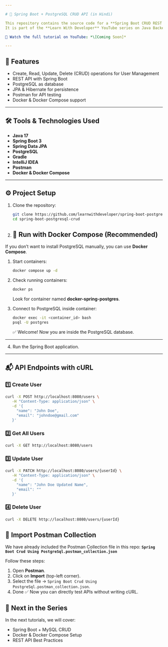```yaml
---

# 🚀 Spring Boot + PostgreSQL CRUD API (in Hindi)

This repository contains the source code for a **Spring Boot CRUD REST API** with **PostgreSQL Database**.
It is part of the **Learn With Developer** YouTube series on Java Backend Development in Hindi.

🎥 Watch the full tutorial on YouTube: *\[Coming Soon]*

---
```


## 📌 Features

* Create, Read, Update, Delete (CRUD) operations for User Management
* REST API with Spring Boot
* PostgreSQL as database
* JPA & Hibernate for persistence
* Postman for API testing
* Docker & Docker Compose support

---

## 🛠 Tools & Technologies Used

* **Java 17**
* **Spring Boot 3**
* **Spring Data JPA**
* **PostgreSQL**
* **Gradle**
* **IntelliJ IDEA**
* **Postman**
* **Docker & Docker Compose**

---

## ⚙️ Project Setup

1. Clone the repository:

   ```bash
   git clone https://github.com/learnwithdeveloper/spring-boot-postgresql-crud
   cd spring-boot-postgresql-crud
   ```

2. ## 🐳 Run with Docker Compose (Recommended)

If you don’t want to install PostgreSQL manually, you can use **Docker Compose**.

1. Start containers:

   ```bash
   docker compose up -d
   ```

2. Check running containers:

   ```bash
   docker ps
   ```

   Look for container named **docker-spring-postgres**.

3. Connect to PostgreSQL inside container:

   ```bash
   docker exec -it <container_id> bash
   psql -U postgres
   ```

   ✅ Welcome! Now you are inside the PostgreSQL database.

---

4. Run the Spring Boot application.

---

## 📬 API Endpoints with cURL

### 1️⃣ Create User

```bash
curl -X POST http://localhost:8080/users \
   -H "Content-Type: application/json" \
   -d '{
     "name": "John Doe",
     "email": "johndoe@gmail.com"
   }'
```

### 2️⃣ Get All Users

```bash
curl -X GET http://localhost:8080/users
```

### 3️⃣ Update User

```bash
curl -X PATCH http://localhost:8080/users/{userId} \
   -H "Content-Type: application/json" \
   -d '{
     "name": "John Doe Updated Name",
     "email": ""
   }'
```

### 4️⃣ Delete User

```bash
curl -X DELETE http://localhost:8080/users/{userId}
```

## 🧪 Import Postman Collection

We have already included the Postman Collection file in this repo:
**`Spring Boot Crud Using PostgreSql.postman_collection.json`**

Follow these steps:

1. Open **Postman**.
2. Click on **Import** (top-left corner).
3. Select the file → `Spring Boot Crud Using PostgreSql.postman_collection.json`.
4. Done ✅ Now you can directly test APIs without writing cURL.

## 📢 Next in the Series

In the next tutorials, we will cover:

* Spring Boot + MySQL CRUD
* Docker & Docker Compose Setup
* REST API Best Practices